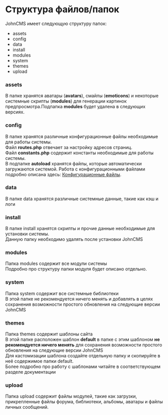 # Структура файлов/папок

JohnCMS имеет следующую структуру папок:

* assets
* config
* data
* install
* modules
* system
* themes
* upload

### assets

В папке хранятся аватары \(**avatars**\), смайлы \(**emoticons**\) и некоторые системные скрипты \(**modules**\) для генерации картинок предпросмотра.Подпапка **modules** будет удалена в следующих версиях.

### config

В папке хранятся различные конфигурационные файлы необходимые для работы системы.   
Файл **routes.php** отвечает за настройку адресов страниц.  
Файл **constants.php** содержит константы необходимые для работы системы.  
В подпапке **autoload** хранятся файлы, которые автоматически загружаются системой. Работа с конфигурационными файлами подробно описана здесь: [Конфигурационные файлы](https://johncms.com/documentation/configs/).

### data

В папке data хранятся различные системные данные, такие как кэш и логи  
 

### install

В папке install хранятся скрипты и прочие данные необходимые для установки системы.  
Данную папку необходимо удалять после установки JohnCMS

### modules

Папка modules содержит все модули системы  
Подробно про структуру папки модуля будет описано отдельно.

### system

Папка system содержит все системные библиотеки  
В этой папке не рекомендуется ничего менять и добавлять в целях сохранения возможности простого обновления на следующие версии JohnCMS

### themes

Папка themes содержит шаблоны сайта  
В этой папке расположен шаблон **default** в папке с этим шаблоном **не рекомендуется ничего менять** для сохранения возможности простого обновления на следующие версии JohnCMS   
Для кастомизации шаблона создайте отдельную папку и скопируйте в неё содержимое папки default.  
Более подробно про работу с шаблонами читайте в соответствующем разделе документации

### upload

Папка upload содержит файлы модулей, такие как загрузки, прикрепленные файлы форума, библиотеки, альбомы, аватары и файлы личных сообщений.


